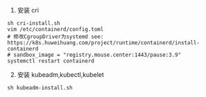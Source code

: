 1. 安装 cri

```shell
sh cri-install.sh
vim /etc/containerd/config.toml 
# 修改CgroupDriver为systemd see: https://k8s.huweihuang.com/project/runtime/containerd/install-containerd
# sandbox_image = "registry.mouse.center:1443/pause:3.9"
systemctl restart containerd
```

2. 安装 kubeadm,kubectl,kubelet
```shell
sh kubeadm-install.sh
```